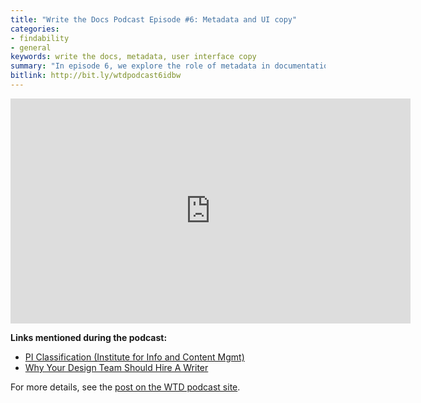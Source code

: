 ```yaml
---
title: "Write the Docs Podcast Episode #6: Metadata and UI copy"
categories:
- findability
- general
keywords: write the docs, metadata, user interface copy
summary: "In episode 6, we explore the role of metadata in documentation and how it can be used to classify topics and assist in the discoverability of information. We’re joined by special guest Eva Jackolis who explains a strategy for metadata used in German mechanical engineering documentation. We also discuss involving tech writers in UX copy and the challenges inherent in influencing UI copy, product naming, and working with UX designers and product teams."
bitlink: http://bit.ly/wtdpodcast6idbw
---
```


<iframe width="640" height="360" src="https://www.youtube.com/embed/uGnDzVoJ2Lw" frameborder="0" allowfullscreen></iframe>

**Links mentioned during the podcast:**

* [PI Classification (Institute for Info and Content Mgmt)](http://i4icm.de/steinbeis-transfer-center-stc/pi-classification/?L=1)
* [Why Your Design Team Should Hire A Writer](https://medium.com/dropbox-design/why-your-design-team-should-hire-a-writer-24d55f1e2d4a)

For more details, see the [post on the WTD podcast site](http://bit.ly/wtdpodcast6).
